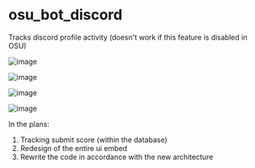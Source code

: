 # osu_bot_discord

Tracks discord profile activity (doesn't work if this feature is disabled in OSU)

![image](https://user-images.githubusercontent.com/70542011/154005106-15f2433b-20e0-4dd8-8e98-30321e0b73be.png)

![image](https://user-images.githubusercontent.com/70542011/154066080-ea276f0e-ec50-416b-867c-324dcebde3fe.png)

![image](https://user-images.githubusercontent.com/70542011/158175913-b6352e50-ea17-4df0-b14d-fa6a82465d9e.png)

![image](https://user-images.githubusercontent.com/70542011/158175994-a2bef6c9-ad82-491b-9ab2-438f59886267.png)

In the plans:
1) Tracking submit score (within the database)
2) Redesign of the entire ui embed
3) Rewrite the code in accordance with the new architecture
